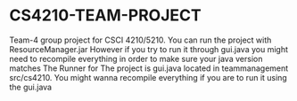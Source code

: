 # CS4210-TEAM-PROJECT

Team-4 group project for CSCI 4210/5210.
You can run the project with ResourceManager.jar 
However if you try to run it through gui.java you might need to recompile everything in order to make sure your java version matches
The Runner for The project is gui.java located in teammanagement src/cs4210. You might wanna recompile everything if you are to run it using the gui.java
